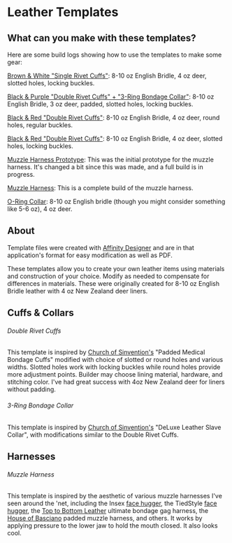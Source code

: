 # Leather Templates
## What can you make with these templates?

Here are some build logs showing how to use the templates to make some gear:

[Brown & White "Single Rivet Cuffs"](https://imgur.com/a/bi33mpl): 8-10 oz English Bridle, 4 oz deer, slotted holes, locking buckles.

[Black & Purple "Double Rivet Cuffs" + "3-Ring Bondage Collar"](https://imgur.com/a/9kPTv): 8-10 oz English Bridle, 3 oz deer, padded, slotted holes, locking buckles.

[Black & Red "Double Rivet Cuffs"](https://imgur.com/a/EMgpw): 8-10 oz English Bridle, 4 oz deer, round holes, regular buckles.

[Black & Red "Double Rivet Cuffs"](https://imgur.com/a/nU4Y8Vs): 8-10 oz English Bridle, 4 oz deer, slotted holes, locking buckles.

[Muzzle Harness Prototype](https://imgur.com/a/epwkF): This was the initial prototype for the muzzle harness. It's changed a bit since this was made, and a full build is in progress.

[Muzzle Harness](https://imgur.com/a/etM2HZE): This is a complete build of the muzzle harness.

[O-Ring Collar](https://imgur.com/a/JBK5dY9): 8-10 oz English bridle (though you might consider something like 5-6 oz), 4 oz deer.

## About
Template files were created with [Affinity Designer](https://affinity.serif.com/en-us/designer/) and are in that application's format for easy modification as well as PDF.

These templates allow you to create your own leather items using materials and construction of your choice. Modify as needed to compensate for differences in materials. These were originally created for 8-10 oz English Bridle leather with 4 oz New Zealand deer liners.

## Cuffs & Collars

###### Double Rivet Cuffs
This template is inspired by [Church of Sinvention's](https://www.churchofsinvention.com/) "Padded Medical Bondage Cuffs" modified with choice of slotted or round holes and various widths. Slotted holes work with locking buckles while round holes provide more adjustment points. Builder may choose lining material, hardware, and stitching color. I've had great success with 4oz New Zealand deer for liners without padding.

###### 3-Ring Bondage Collar
This template is inspired by [Church of Sinvention's](https://www.churchofsinvention.com/) "DeLuxe Leather Slave Collar", with modifications similar to the Double Rivet Cuffs.

## Harnesses

###### Muzzle Harness

This template is inspired by the aesthetic of various muzzle harnesses I've seen around the 'net, including the Insex [face hugger](http://promo.insex.com/museum/images/face_hugger.jpg), the TiedStyle [face hugger](https://www.deviantart.com/tiedstyle/art/FaceHugger-771251797), the [Top to Bottom Leather](https://www.top-to-bottom-leathers.co.uk/Bondage-Equipment/Bondage-Gags/Ultimate-Bondage-Gag-Harness.htm) ultimate bondage gag harness, the [House of Basciano](https://www.etsy.com/shop/HouseofBasciano) padded muzzle harness, and others. It works by applying pressure to the lower jaw to hold the mouth closed. It also looks cool.
